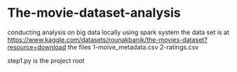 # The-movie-dataset-analysis
conducting analysis on big data locally using spark system
the data set is at https://www.kaggle.com/datasets/rounakbanik/the-movies-dataset?resource=download
the files 1-moive_metadata.csv
2-ratings.csv

step1.py is the project root

